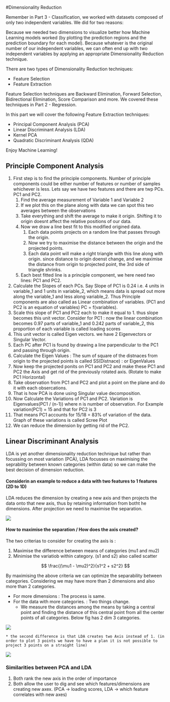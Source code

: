 #Dimensionality Reduction

Remember in Part 3 - Classification, we worked with datasets composed of only two independent variables. We did for two reasons:

Because we needed two dimensions to visualize better how Machine Learning models worked (by plotting the prediction regions and the prediction boundary for each model).
Because whatever is the original number of our independent variables, we can often end up with two independent variables by applying an appropriate Dimensionality Reduction technique.


There are two types of Dimensionality Reduction techniques:

- Feature Selection
- Feature Extraction


Feature Selection techniques are Backward Elimination, Forward Selection, Bidirectional Elimination, Score Comparison and more. We covered these techniques in Part 2 - Regression.

In this part we will cover the following Feature Extraction techniques:

* Principal Component Analysis (PCA)
* Linear Discriminant Analysis (LDA)
* Kernel PCA
* Quadratic Discriminant Analysis (QDA)


Enjoy Machine Learning!

## Principle Component Analysis 

1. First step is to find the principle components. Number of principle components could be either number of features or number of samples whichever is less. Lets say we have two features and there are twp PCs. PC1 and PC2.
	1. Find the average measurement of Variable 1 and Variable 2 
	2. If we plot this on the plane along with data we can spot this two averages between the observations
	3. Take everything and shift the average to make it origin. Shifting it to origin doesnt affect the relative positions of our data.
	4. Now we draw a line best fit to this modified origined data.
		1. Each data points projects on a random line that passes through the origin.
		2. Now we try to maximise the distance between the origin and the projected points.
		3. Each data point will make a right triangle with this line along with origin. since distance to origin doenst change, and we maximise the distance from origin to projected point, the 3rd side of triangle shrinks.
	5. Each best fitted line is a principle component, we here need two lines: PC1 and PC2.
2. Calculate the Slopes of each PCs. Say Slope of PC1 is 0.24 i.e. 4 units in variable_1 and 1 units in variable_2, which means data is spread out more along the variable_1 and less along variable_2. Thus Principle components are also called as Linear combination of variables. (PC1 and PC2 is an equation of variables) PC = f(variables).
3. Scale this slope of PC1 and PC2 each to make it equal to 1. thus slope becomes this unit vector. Consider for PC1 : now the linear combination becomes 0.97 parts of variable_1 and 0.242 parts of variable_2, this proportion of each variable is called loading scores
4. This unit vector is called Eigen vectors. we have 2 Eigenvectors or Singular Vector.
5. Each PC after PC1 is found by drawing a line parpendicular to the PC1 and passing through origin. 
6. Calculate the Eigen Values : The sum of square of the distnaces from origin to the projected points is called SS(Distnace) : or EigenValues
7. Now keep the projected ponits on PC1 and PC2 and make these PC1 and PC2 the Axis and get rid of the previously rotated axis. (Rotate to make PC1 Horizontal)
8. Take observation from PC1 and PC2 and plot a point on the plane and do it with each obsercations.
9. That is how PCA is done using Singular value decomposition. 
10. Now Calculate the Variations of PC1 and PC2. Variation is Eigenvalues(PC1 / (n-1)) where n is number of observation. For Example variation(PC1) = 15 and that for PC2 is 3
11. That means PC1 accounts for 15/18 = 83% of variation of the data. Graph of these variations is called Scree Plot
12. We can reduce the dimension by getting rid of the PC2. 

## Linear Discriminant Analysis 

LDA is yet another dimensionality reduction technique but rather than focussing on most variation (PCA), LDA focusses on maximising the seprability between known categories (within data) so we can make the best decision of dimension reduction. 

#### Considerin an example to reduce a data with two features to 1 features  (2D to 1D)

LDA reduces the dimension by creating a new axis and then projects the data onto that new axis, thus by retaining information from botht he dimensions. After projection we need to maximise the separation.

![](LDA1.png)

#### How to maximise the separation / How does the axis created?

The two criterias to consider for creating the axis is : 
1. Maximise the difference between means of categories (mu1 and mu2)
2. Minimise the variatiob within category. (s1 and s2) also called scatter

$$ \frac{(\mu1 - \mu2)^2}{s1^2 + s2^2} $$ 

By maximising the above criteria we can optimize the separability between categories. Considering we may have more than 2 dimensions and also more than 2 categories. 

* For more dimensions : The process is same. 
* For the data with more categories. : Two things change. 
	* We measure the distances among the means by taking a central point and finding the distance of this central point from all the center points of all categories. Below fig has 2 dim 3 categories.

![](LDA2.png)

	* the second difference is that LDA creates two Axis instead of 1. (in order to plot 3 points we have to have a plan it is not possible to project 3 points on a straight line) 

![](LDA3.png)

### Similarities between PCA and LDA
1. Both rank the new axis in the order of importance 
2. Both allow the user to dig and see which features/dimensions are creating new axex. (PCA -> loading scores, LDA -> which feature correlates with new axes)